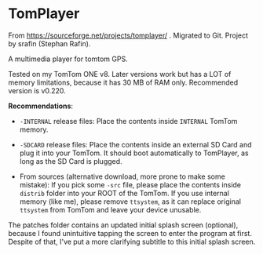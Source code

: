 # TomPlayer
From https://sourceforge.net/projects/tomplayer/ . Migrated to Git. Project by srafin (Stephan Rafin).

A multimedia player for tomtom GPS.

Tested on my TomTom ONE v8. Later versions work but has a LOT of memory limitations, because it has 30 MB of RAM only.
Recommended version is v0.220. 

**Recommendations**:
* `-INTERNAL` release files: Place the contents inside `INTERNAL` TomTom memory.
* `-SDCARD` release files: Place the contents inside an external SD Card and plug it into your TomTom. It should boot automatically to TomPlayer, as long as the SD Card is plugged. 

* From sources (alternative download, more prone to make some mistake): If you pick some `-src` file, please place the contents inside `distrib` folder into your ROOT of the TomTom.
If you use internal memory (like me), please remove `ttsystem`, as it can replace original `ttsystem` from TomTom and leave your device unusable.

The patches folder contains an updated initial splash screen (optional), because I found unintuitive tapping the screen to enter the program at first. Despite of that, I've put a more clarifying subtitle to this initial splash screen.
